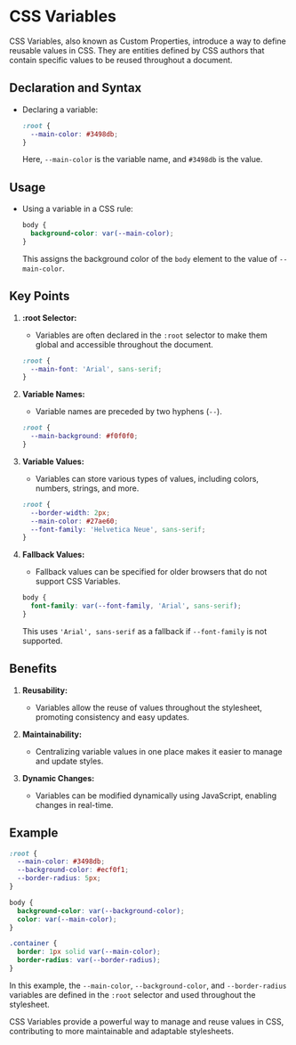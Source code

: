 # CSS Variables

CSS Variables, also known as Custom Properties, introduce a way to define reusable values in CSS. They are entities
defined by CSS authors that contain specific values to be reused throughout a document.

## Declaration and Syntax

- Declaring a variable:

  ```css
  :root {
    --main-color: #3498db;
  }
  ```

  Here, `--main-color` is the variable name, and `#3498db` is the value.

## Usage

- Using a variable in a CSS rule:

  ```css
  body {
    background-color: var(--main-color);
  }
  ```

  This assigns the background color of the `body` element to the value of `--main-color`.

## Key Points

1. **:root Selector:**
    - Variables are often declared in the `:root` selector to make them global and accessible throughout the document.

   ```css
   :root {
     --main-font: 'Arial', sans-serif;
   }
   ```

2. **Variable Names:**
    - Variable names are preceded by two hyphens (`--`).

   ```css
   :root {
     --main-background: #f0f0f0;
   }
   ```

3. **Variable Values:**
    - Variables can store various types of values, including colors, numbers, strings, and more.

   ```css
   :root {
     --border-width: 2px;
     --main-color: #27ae60;
     --font-family: 'Helvetica Neue', sans-serif;
   }
   ```

4. **Fallback Values:**
    - Fallback values can be specified for older browsers that do not support CSS Variables.

   ```css
   body {
     font-family: var(--font-family, 'Arial', sans-serif);
   }
   ```

   This uses `'Arial', sans-serif` as a fallback if `--font-family` is not supported.

## Benefits

1. **Reusability:**
    - Variables allow the reuse of values throughout the stylesheet, promoting consistency and easy updates.

2. **Maintainability:**
    - Centralizing variable values in one place makes it easier to manage and update styles.

3. **Dynamic Changes:**
    - Variables can be modified dynamically using JavaScript, enabling changes in real-time.

## Example

```css
:root {
  --main-color: #3498db;
  --background-color: #ecf0f1;
  --border-radius: 5px;
}

body {
  background-color: var(--background-color);
  color: var(--main-color);
}

.container {
  border: 1px solid var(--main-color);
  border-radius: var(--border-radius);
}
```

In this example, the `--main-color`, `--background-color`, and `--border-radius` variables are defined in the `:root`
selector and used throughout the stylesheet.

CSS Variables provide a powerful way to manage and reuse values in CSS, contributing to more maintainable and adaptable
stylesheets.